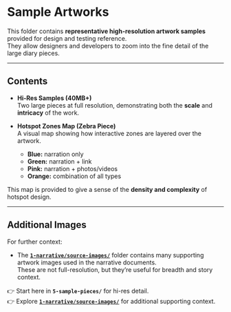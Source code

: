 # Sample Artworks

This folder contains **representative high-resolution artwork samples** provided for design and testing reference.  
They allow designers and developers to zoom into the fine detail of the large diary pieces.  

---

## Contents

- **Hi-Res Samples (40MB+)**  
  Two large pieces at full resolution, demonstrating both the **scale** and **intricacy** of the work.  

- **Hotspot Zones Map (Zebra Piece)**  
  A visual map showing how interactive zones are layered over the artwork.  
  - **Blue:** narration only  
  - **Green:** narration + link  
  - **Pink:** narration + photos/videos  
  - **Orange:** combination of all types  

This map is provided to give a sense of the **density and complexity** of hotspot design.  

---

## Additional Images

For further context:  

- The [**`1-narrative/source-images/`**](1-narrative/source-images/) folder contains many supporting artwork images used in the narrative documents.  
  These are not full-resolution, but they’re useful for breadth and story context.  

👉 Start here in **`5-sample-pieces/`** for hi-res detail.  
👉 Explore [**`1-narrative/source-images/`**](1-narrative/source-images/) for additional supporting context.  